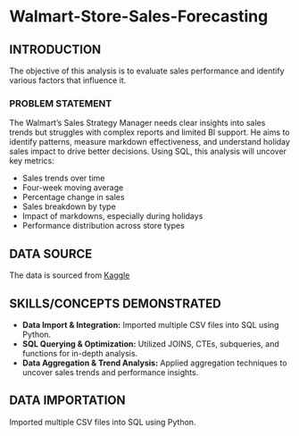 # Walmart-Store-Sales-Forecasting
## INTRODUCTION
The objective of this analysis is to evaluate sales performance and identify various factors that influence it.

### PROBLEM STATEMENT

The Walmart’s Sales Strategy Manager needs clear insights into sales trends but struggles with complex reports and limited BI support. He aims to identify patterns, measure markdown effectiveness, and understand holiday sales impact to drive better decisions. Using SQL, this analysis will uncover key metrics:

-  Sales trends over time
-  Four-week moving average  
-  Percentage change in sales  
-  Sales breakdown by type  
-  Impact of markdowns, especially during holidays  
-  Performance distribution across store types  


## DATA SOURCE
The data is sourced from <a href="https://www.kaggle.com/datasets/gustavoserafim/walmart-recruiting-store-sales-forecasting-gsr">Kaggle</a>

## SKILLS/CONCEPTS DEMONSTRATED

- **Data Import & Integration:** Imported multiple CSV files into SQL using Python.  
- **SQL Querying & Optimization:** Utilized JOINS, CTEs, subqueries, and functions for in-depth analysis.  
- **Data Aggregation & Trend Analysis:** Applied aggregation techniques to uncover sales trends and performance insights.
  

## DATA IMPORTATION 
Imported multiple CSV files into SQL using Python.
